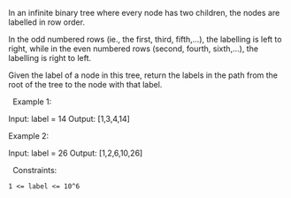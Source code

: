 In an infinite binary tree where every node has two children, the nodes are labelled in row order.

In the odd numbered rows (ie., the first, third, fifth,...), the labelling is left to right, while in the even numbered rows (second, fourth, sixth,...), the labelling is right to left.



Given the label of a node in this tree, return the labels in the path from the root of the tree to the node with that label.

 
Example 1:

Input: label = 14
Output: [1,3,4,14]


Example 2:

Input: label = 26
Output: [1,2,6,10,26]


 
Constraints:


	1 <= label <= 10^6

